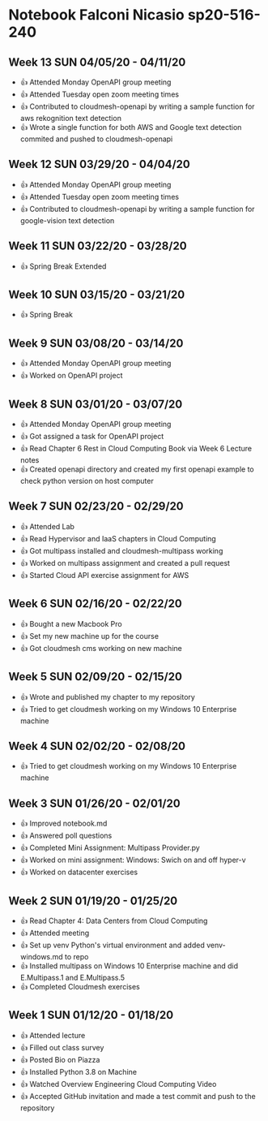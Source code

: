 # Notebook Falconi Nicasio sp20-516-240

## Week 13 SUN 04/05/20 - 04/11/20

* :+1: Attended Monday OpenAPI group meeting
* :+1: Attended Tuesday open zoom meeting times
* :+1: Contributed to cloudmesh-openapi by writing a sample function for aws rekognition text detection
* :+1: Wrote a single function for both AWS and Google text detection commited and pushed to cloudmesh-openapi

## Week 12 SUN 03/29/20 - 04/04/20

* :+1: Attended Monday OpenAPI group meeting
* :+1: Attended Tuesday open zoom meeting times
* :+1: Contributed to cloudmesh-openapi by writing a sample function for google-vision text detection

## Week 11 SUN 03/22/20 - 03/28/20

* :+1: Spring Break Extended

## Week 10 SUN 03/15/20 - 03/21/20

* :+1: Spring Break

## Week 9 SUN 03/08/20 - 03/14/20

* :+1: Attended Monday OpenAPI group meeting
* :+1: Worked on OpenAPI project

## Week 8 SUN 03/01/20 - 03/07/20

* :+1: Attended Monday OpenAPI group meeting
* :+1: Got assigned a task for OpenAPI project
* :+1: Read Chapter 6 Rest in Cloud Computing Book via Week 6 Lecture notes
* :+1: Created openapi directory and created my first openapi example to check python version on host computer

## Week 7 SUN 02/23/20 - 02/29/20

* :+1: Attended Lab
* :+1: Read Hypervisor and IaaS chapters in Cloud Computing
* :+1: Got multipass installed and cloudmesh-multipass working
* :+1: Worked on multipass assignment and created a pull request
* :+1: Started Cloud API exercise assignment for AWS

## Week 6 SUN 02/16/20 - 02/22/20

* :+1: Bought a new Macbook Pro
* :+1: Set my new machine up for the course
* :+1: Got cloudmesh cms working on new machine

## Week 5 SUN 02/09/20 - 02/15/20

* :+1: Wrote and published my chapter to my repository
* :+1: Tried to get cloudmesh working on my Windows 10 Enterprise machine

## Week 4 SUN 02/02/20 - 02/08/20

* :+1: Tried to get cloudmesh working on my Windows 10 Enterprise machine

## Week 3 SUN 01/26/20 - 02/01/20

* :+1: Improved notebook.md
* :+1: Answered poll questions
* :+1: Completed Mini Assignment: Multipass Provider.py
* :+1: Worked on mini assignment: Windows: Swich on and off hyper-v
* :+1: Worked on datacenter exercises

## Week 2 SUN 01/19/20 - 01/25/20

* :+1: Read Chapter 4: Data Centers from Cloud Computing
* :+1: Attended meeting
* :+1: Set up venv Python's virtual environment and added venv-windows.md to repo
* :+1: Installed multipass on Windows 10 Enterprise machine and did E.Multipass.1 and E.Multipass.5
* :+1: Completed Cloudmesh exercises

## Week 1 SUN 01/12/20 - 01/18/20

* :+1: Attended lecture
* :+1: Filled out class survey
* :+1: Posted Bio on Piazza
* :+1: Installed Python 3.8 on Machine
* :+1: Watched Overview Engineering Cloud Computing Video
* :+1: Accepted GitHub invitation and made a test commit and push to the repository 
